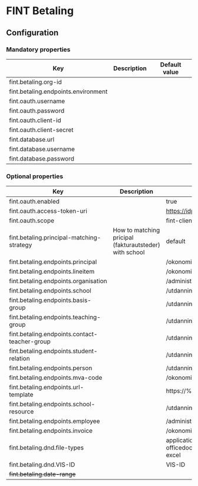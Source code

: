 # FINT Betaling

## Configuration
### Mandatory properties
| Key                                 | Description | Default value |
|-------------------------------------|-------------|---------------|
| fint.betaling.org-id                |             |               |
| fint.betaling.endpoints.environment |             |               |
| fint.oauth.username                 |             |               |
| fint.oauth.password                 |             |               |
| fint.oauth.client-id                |             |               |
| fint.oauth.client-secret            |             |               |
| fint.database.url                   |             |               |
| fint.database.username              |             |               |
| fint.database.password              |             |               |


### Optional properties
| Key                                           | Description                                            | Default value                                                                              |
|-----------------------------------------------|--------------------------------------------------------|--------------------------------------------------------------------------------------------|
| fint.oauth.enabled                            |                                                        | true                                                                                       |
| fint.oauth.access-token-uri                   |                                                        | https://idp.felleskomponent.no/nidp/oauth/nam/token                                        |
| fint.oauth.scope                              |                                                        | fint-client                                                                                |
| fint.betaling.principal-matching-strategy     | How to matching pricipal (fakturautsteder) with school | default                                                                                    |
| fint.betaling.endpoints.principal             |                                                        | /okonomi/faktura/fakturautsteder                                                           |
| fint.betaling.endpoints.lineitem              |                                                        | /okonomi/kodeverk/vare                                                                     | 
| fint.betaling.endpoints.organisation          |                                                        | /administrasjon/organisasjon/organisasjonselement                                          |
| fint.betaling.endpoints.school                |                                                        | /utdanning/utdanningsprogram/skole                                                         |
| fint.betaling.endpoints.basis-group           |                                                        | /utdanning/elev/basisgruppe                                                                | 
| fint.betaling.endpoints.teaching-group        |                                                        | /utdanning/timeplan/undervisningsgruppe                                                    | 
| fint.betaling.endpoints.contact-teacher-group |                                                        | /utdanning/elev/kontaktlarergruppe                                                         | 
| fint.betaling.endpoints.student-relation      |                                                        | /utdanning/elev/elevforhold                                                                | 
| fint.betaling.endpoints.person                |                                                        | /utdanning/elev/person                                                                     | 
| fint.betaling.endpoints.mva-code              |                                                        | /okonomi/kodeverk/merverdiavgift                                                           | 
| fint.betaling.endpoints.url-template          |                                                        | https://%s.felleskomponent.no%s                                                            | 
| fint.betaling.endpoints.school-resource       |                                                        | /utdanning/elev/skoleressurs                                                               | 
| fint.betaling.endpoints.employee              |                                                        | /administrasjon/personal/person                                                            | 
| fint.betaling.endpoints.invoice               |                                                        | /okonomi/faktura/faktura                                                                   | 
| fint.betaling.dnd.file-types                  |                                                        | application/vnd.openxmlformats-officedocument.spreadsheetml.sheet,application/vnd.ms-excel | 
| fint.betaling.dnd.VIS-ID                      |                                                        | VIS-ID                                                                                     | 
| ~~fint.betaling.date-range~~                  |                                                        |                                                                                            |


